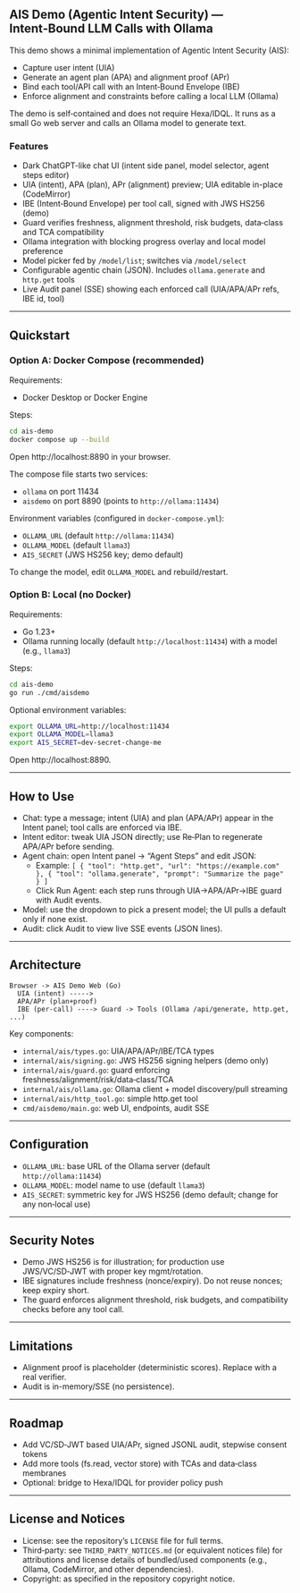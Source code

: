 ## AIS Demo (Agentic Intent Security) — Intent‑Bound LLM Calls with Ollama

This demo shows a minimal implementation of Agentic Intent Security (AIS):
- Capture user intent (UIA)
- Generate an agent plan (APA) and alignment proof (APr)
- Bind each tool/API call with an Intent‑Bound Envelope (IBE)
- Enforce alignment and constraints before calling a local LLM (Ollama)

The demo is self‑contained and does not require Hexa/IDQL. It runs as a small Go web server and calls an Ollama model to generate text.

### Features
- Dark ChatGPT-like chat UI (intent side panel, model selector, agent steps editor)
- UIA (intent), APA (plan), APr (alignment) preview; UIA editable in-place (CodeMirror)
- IBE (Intent‑Bound Envelope) per tool call, signed with JWS HS256 (demo)
- Guard verifies freshness, alignment threshold, risk budgets, data‑class and TCA compatibility
- Ollama integration with blocking progress overlay and local model preference
- Model picker fed by `/model/list`; switches via `/model/select`
- Configurable agentic chain (JSON). Includes `ollama.generate` and `http.get` tools
- Live Audit panel (SSE) showing each enforced call (UIA/APA/APr refs, IBE id, tool)

---

## Quickstart

### Option A: Docker Compose (recommended)

Requirements:
- Docker Desktop or Docker Engine

Steps:
```bash
cd ais-demo
docker compose up --build
```

Open http://localhost:8890 in your browser.

The compose file starts two services:
- `ollama` on port 11434
- `aisdemo` on port 8890 (points to `http://ollama:11434`)

Environment variables (configured in `docker-compose.yml`):
- `OLLAMA_URL` (default `http://ollama:11434`)
- `OLLAMA_MODEL` (default `llama3`)
- `AIS_SECRET` (JWS HS256 key; demo default)

To change the model, edit `OLLAMA_MODEL` and rebuild/restart.

### Option B: Local (no Docker)

Requirements:
- Go 1.23+
- Ollama running locally (default `http://localhost:11434`) with a model (e.g., `llama3`)

Steps:
```bash
cd ais-demo
go run ./cmd/aisdemo
```

Optional environment variables:
```bash
export OLLAMA_URL=http://localhost:11434
export OLLAMA_MODEL=llama3
export AIS_SECRET=dev-secret-change-me
```

Open http://localhost:8890.

---

## How to Use
- Chat: type a message; intent (UIA) and plan (APA/APr) appear in the Intent panel; tool calls are enforced via IBE.
- Intent editor: tweak UIA JSON directly; use Re‑Plan to regenerate APA/APr before sending.
- Agent chain: open Intent panel → “Agent Steps” and edit JSON:
  - Example: `[ { "tool": "http.get", "url": "https://example.com" }, { "tool": "ollama.generate", "prompt": "Summarize the page" } ]`
  - Click Run Agent: each step runs through UIA→APA/APr→IBE guard with Audit events.
- Model: use the dropdown to pick a present model; the UI pulls a default only if none exist.
- Audit: click Audit to view live SSE events (JSON lines).

---

## Architecture
```
Browser -> AIS Demo Web (Go)
  UIA (intent) ----->
  APA/APr (plan+proof)
  IBE (per-call) ----> Guard -> Tools (Ollama /api/generate, http.get, ...)
```

Key components:
- `internal/ais/types.go`: UIA/APA/APr/IBE/TCA types
- `internal/ais/signing.go`: JWS HS256 signing helpers (demo only)
- `internal/ais/guard.go`: guard enforcing freshness/alignment/risk/data‑class/TCA
- `internal/ais/ollama.go`: Ollama client + model discovery/pull streaming
- `internal/ais/http_tool.go`: simple http.get tool
- `cmd/aisdemo/main.go`: web UI, endpoints, audit SSE

---

## Configuration
- `OLLAMA_URL`: base URL of the Ollama server (default `http://ollama:11434`)
- `OLLAMA_MODEL`: model name to use (default `llama3`)
- `AIS_SECRET`: symmetric key for JWS HS256 (demo default; change for any non‑local use)

---

## Security Notes
- Demo JWS HS256 is for illustration; for production use JWS/VC/SD‑JWT with proper key mgmt/rotation.
- IBE signatures include freshness (nonce/expiry). Do not reuse nonces; keep expiry short.
- The guard enforces alignment threshold, risk budgets, and compatibility checks before any tool call.

---

## Limitations
- Alignment proof is placeholder (deterministic scores). Replace with a real verifier.
- Audit is in-memory/SSE (no persistence).

---

## Roadmap
- Add VC/SD‑JWT based UIA/APr, signed JSONL audit, stepwise consent tokens
- Add more tools (fs.read, vector store) with TCAs and data‑class membranes
- Optional: bridge to Hexa/IDQL for provider policy push

---

## License and Notices
- License: see the repository’s `LICENSE` file for full terms.
- Third‑party: see `THIRD_PARTY_NOTICES.md` (or equivalent notices file) for attributions and license details of bundled/used components (e.g., Ollama, CodeMirror, and other dependencies).
- Copyright: as specified in the repository copyright notice.


